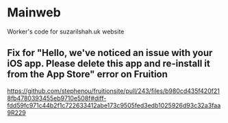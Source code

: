 # Mainweb
Worker's code for suzarilshah.uk website

## Fix for "Hello, we've noticed an issue with your iOS app. Please delete this app and re-install it from the App Store" error on Fruition
https://github.com/stephenou/fruitionsite/pull/243/files/b980cd435f420f218fb4780393455eb9710e508f#diff-fdd59fc971c44b2f1c722633412abe173c9505fed3edb1025926d93c32a3faa9R229
